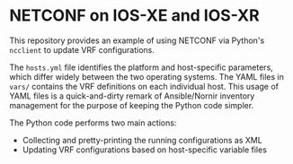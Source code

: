 # NETCONF on IOS-XE and IOS-XR
This repository provides an example of using NETCONF via
Python's `ncclient` to update VRF configurations.

The `hosts.yml` file identifies the platform and host-specific parameters,
which differ widely between the two operating systems. The YAML files in
`vars/` contains the VRF definitions on each individual host. This usage
of YAML files is a quick-and-dirty remark of Ansible/Nornir inventory
management for the purpose of keeping the Python code simpler.

The Python code performs two main actions:
  * Collecting and pretty-printing the running configurations as XML
  * Updating VRF configurations based on host-specific variable files
